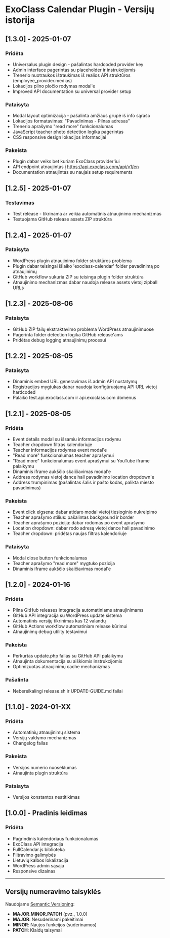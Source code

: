 # ExoClass Calendar Plugin - Versijų istorija

## [1.3.0] - 2025-01-07
### Pridėta
- Universalus plugin design - pašalintas hardcoded provider key
- Admin interface pagerintas su placeholder ir instrukcijomis
- Trenerio nuotraukos ištraukimas iš realios API struktūros (employee_provider.medias)
- Lokacijos pilno pločio rodymas modal'e
- Improved API documentation su universal provider setup

### Pataisyta
- Modal layout optimizacija - pašalinta amžiaus grupė iš info sąrašo
- Lokacijos formatavimas: "Pavadinimas - Pilnas adresas"
- Trenerio aprašymo "read more" funkcionalumas
- JavaScript teacher photo detection logika pagerintas
- CSS responsive design lokacijos informacijai

### Pakeista
- Plugin dabar veiks bet kuriam ExoClass provider'iui
- API endpoint atnaujintas į https://api.exoclass.com/api/v1/en
- Documentation atnaujintas su naujais setup requirements

## [1.2.5] - 2025-01-07
### Testavimas
- Test release - tikrinama ar veikia automatinis atnaujinimo mechanizmas
- Testuojama GitHub release assets ZIP struktūra

## [1.2.4] - 2025-01-07
### Pataisyta
- WordPress plugin atnaujinimo folder struktūros problema
- Plugin dabar teisingai išlaiko 'exoclass-calendar' folder pavadinimą po atnaujinimų
- GitHub workflow sukuria ZIP su teisinga plugin folder struktūra
- Atnaujinimo mechanizmas dabar naudoja release assets vietoj zipball URLs

## [1.2.3] - 2025-08-06
### Pataisyta
- GitHub ZIP failų ekstraktavimo problema WordPress atnaujinimuose
- Pagerinta folder detection logika GitHub release'ams
- Pridėtas debug logging atnaujinimų procesui

## [1.2.2] - 2025-08-05
### Pataisyta
- Dinaminis embed URL generavimas iš admin API nustatymų
- Registracijos mygtukas dabar naudoja konfigūruojamą API URL vietoj hardcoded
- Palaiko test.api.exoclass.com ir api.exoclass.com domenus

## [1.2.1] - 2025-08-05
### Pridėta
- Event details modal su išsamiu informacijos rodymu
- Teacher dropdown filtras kalendoriuje
- Teacher informacijos rodymas event modal'e
- "Read more" funkcionalumas teacher aprašymui
- "Read more" funkcionalumas event aprašymui su YouTube iframe palaikymu
- Dinaminis iframe aukščio skaičiavimas modal'e
- Address rodymas vietoj dance hall pavadinimo location dropdown'e
- Address trumpinimas (pašalintas šalis ir pašto kodas, palikta miesto pavadinimas)

### Pakeista
- Event click elgsena: dabar atidaro modal vietoj tiesioginio nukreipimo
- Teacher aprašymo stilius: pašalintas background ir border
- Teacher aprašymo pozicija: dabar rodomas po event aprašymo
- Location dropdown: dabar rodo adresą vietoj dance hall pavadinimo
- Teacher dropdown: pridėtas naujas filtras kalendoriuje

### Pataisyta
- Modal close button funkcionalumas
- Teacher aprašymo "read more" mygtuko pozicija
- Dinaminis iframe aukščio skaičiavimas modal'e

## [1.2.0] - 2024-01-16
### Pridėta
- Pilna GitHub releases integracija automatiniams atnaujinimams
- GitHub API integracija su WordPress update sistema
- Automatinis versijų tikrinimas kas 12 valandų
- GitHub Actions workflow automatiniam release kūrimui
- Atnaujinimų debug utility testavimui

### Pakeista
- Perkurtas update.php failas su GitHub API palaikymu
- Atnaujinta dokumentacija su aiškiomis instrukcijomis
- Optimizuotas atnaujinimų cache mechanizmas

### Pašalinta
- Nebereikalingi release.sh ir UPDATE-GUIDE.md failai

## [1.1.0] - 2024-01-XX
### Pridėta
- Automatinių atnaujinimų sistema
- Versijų valdymo mechanizmas
- Changelog failas

### Pakeista
- Versijos numerio nuoseklumas
- Atnaujinta plugin struktūra

### Pataisyta
- Versijos konstantos neatitikimas

## [1.0.0] - Pradinis leidimas
### Pridėta
- Pagrindinis kalendoriaus funkcionalumas
- ExoClass API integracija
- FullCalendar.js biblioteka
- Filtravimo galimybės
- Lietuvių kalbos lokalizacija
- WordPress admin sąsaja
- Responsive dizainas

---

## Versijų numeravimo taisyklės

Naudojame [Semantic Versioning](https://semver.org/):

- **MAJOR.MINOR.PATCH** (pvz., 1.0.0)
- **MAJOR**: Nesuderinami pakeitimai
- **MINOR**: Naujos funkcijos (suderinamos)
- **PATCH**: Klaidų taisymai